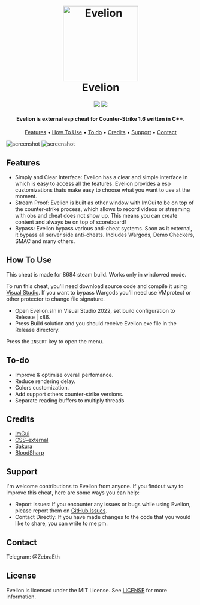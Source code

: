 <h1 align="center">
  <br>
  <a href="https://github.com/Zebra64/Evelion"><img src="https://i.imgur.com/kC8emJ4.png" alt="Evelion" width="200"></a>
  <br>
  Evelion
  <br>
</h1>

<div align="center">
  <img src="https://img.shields.io/badge/License-MIT-green">
  <img src="https://img.shields.io/badge/Language-C%2B%2B-red">
</div>

<h4 align="center">Evelion is external esp cheat for Counter-Strike 1.6 written in <b>C++</b>.</h4>

<p align="center">
  <a href="#features">Features</a> •
  <a href="#how-to-use">How To Use</a> •
  <a href="#to-do">To do</a> •
  <a href="#credits">Credits</a> •
  <a href="#support">Support</a> •
  <a href="#contact">Contact</a> 
</p>

![screenshot](https://i.imgur.com/1MTskRB.png)
![screenshot](https://i.imgur.com/ymtV3ND.png)

## Features

* Simply and Clear Interface: Evelion has a clear and simple interface in which is easy to access all the features. Evelion provides a esp customizations thats make easy to choose what you want to use at the moment.
* Stream Proof: Evelion is built as other window with ImGui to be on top of the counter-strike process, which allows to record videos or streaming with obs and cheat does not show up. This means you can create content and always be on top of scoreboard!
* Bypass: Evelion bypass various anti-cheat systems. Soon as it external, it bypass all server side anti-cheats. Includes Wargods, Demo Checkers, SMAC and many others.


## How To Use

This cheat is made for 8684 steam build.
Works only in windowed mode.

To run this cheat, you'll need download source code and compile it using [Visual Studio](https://visualstudio.microsoft.com/). If you want to bypass Wargods you'll need use VMprotect or other protector to change file signature. 

* Open Evelion.sln in Visual Studio 2022, set build configuration to Release | x86.
* Press Build solution and you should receive Evelion.exe file in the Release directory.

Press the `INSERT` key to open the menu.     

## To-do

* Improve & optimise overall perfomance.
* Reduce rendering delay.
* Colors customization.
* Add support others counter-strike versions.
* Separate reading buffers to multiply threads

## Credits

- [ImGui](https://github.com/ocornut/imgui)
- [CSS-external](https://github.com/ALittlePatate/CSS-external)
- [Sakura](https://github.com/bit-paper/sakura)
- [BloodSharp](https://github.com/BloodSharp)

## Support

I'm welcome contributions to Evelion from anyone. If you findout way to improve this cheat, here are some ways you can help:

* Report Issues: If you encounter any issues or bugs while using Evelion, please report them on [GitHub Issues](https://github.com/Zebra64/Evelion/issues).
* Contact Directly: If you have made changes to the code that you would like to share, you can write to me pm.

## Contact

Telegram: @ZebraEth 

## License

Evelion is licensed under the MIT License. See [LICENSE](https://github.com/Zebra64/Evelion/blob/main/LICENSE) for more information.

